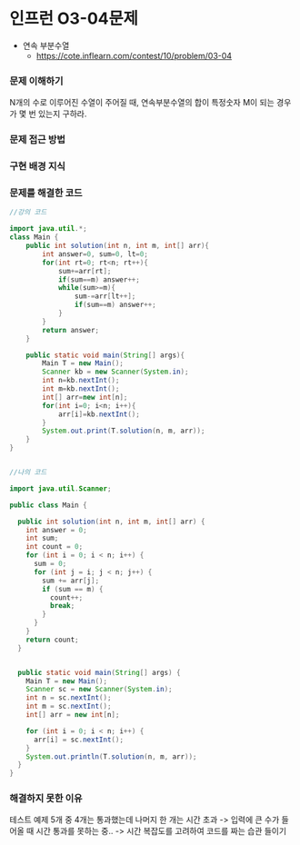 # 인프런 O3-04문제
- 연속 부분수열
    - https://cote.inflearn.com/contest/10/problem/03-04

### 문제 이해하기
N개의 수로 이루어진 수열이 주어질 때, 연속부분수열의 합이 특정숫자 M이 되는 경우가 몇 번 있는지 구하라.
### 문제 접근 방법

### 구현 배경 지식

### 문제를 해결한 코드
```java
//강의 코드

import java.util.*;
class Main {	
	public int solution(int n, int m, int[] arr){
		int answer=0, sum=0, lt=0;
		for(int rt=0; rt<n; rt++){
			sum+=arr[rt];
			if(sum==m) answer++;
			while(sum>=m){
				sum-=arr[lt++];
				if(sum==m) answer++; 
			}
		}
		return answer;
	}

	public static void main(String[] args){
		Main T = new Main();
		Scanner kb = new Scanner(System.in);
		int n=kb.nextInt();
		int m=kb.nextInt();
		int[] arr=new int[n];
		for(int i=0; i<n; i++){
			arr[i]=kb.nextInt();
		}
		System.out.print(T.solution(n, m, arr));
	}
}


//나의 코드

import java.util.Scanner;

public class Main {

  public int solution(int n, int m, int[] arr) {
    int answer = 0;
    int sum;
    int count = 0;
    for (int i = 0; i < n; i++) {
      sum = 0;
      for (int j = i; j < n; j++) {
        sum += arr[j];
        if (sum == m) {
          count++;
          break;
        }
      }
    }
    return count;
  }


  public static void main(String[] args) {
    Main T = new Main();
    Scanner sc = new Scanner(System.in);
    int n = sc.nextInt();
    int m = sc.nextInt();
    int[] arr = new int[n];

    for (int i = 0; i < n; i++) {
      arr[i] = sc.nextInt();
    }
    System.out.println(T.solution(n, m, arr));
  }
}

```

### 해결하지 못한 이유
테스트 예제 5개 중 4개는 통과했는데 나머지 한 개는 시간 초과
-> 입력에 큰 수가 들어올 때 시간 통과를 못하는 중..
-> 시간 복잡도를 고려하여 코드를 짜는 습관 들이기
